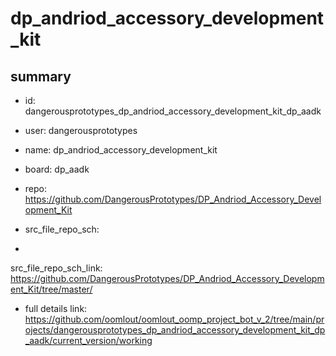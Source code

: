 # dp_andriod_accessory_development_kit
 
## summary 
* id: dangerousprototypes_dp_andriod_accessory_development_kit_dp_aadk
* user: dangerousprototypes
* name: dp_andriod_accessory_development_kit
* board: dp_aadk
* repo: https://github.com/DangerousPrototypes/DP_Andriod_Accessory_Development_Kit



* src_file_repo_sch: 
*
 src_file_repo_sch_link: https://github.com/DangerousPrototypes/DP_Andriod_Accessory_Development_Kit/tree/master/
* full details link: https://github.com/oomlout/oomlout_oomp_project_bot_v_2/tree/main/projects/dangerousprototypes_dp_andriod_accessory_development_kit_dp_aadk/current_version/working  






